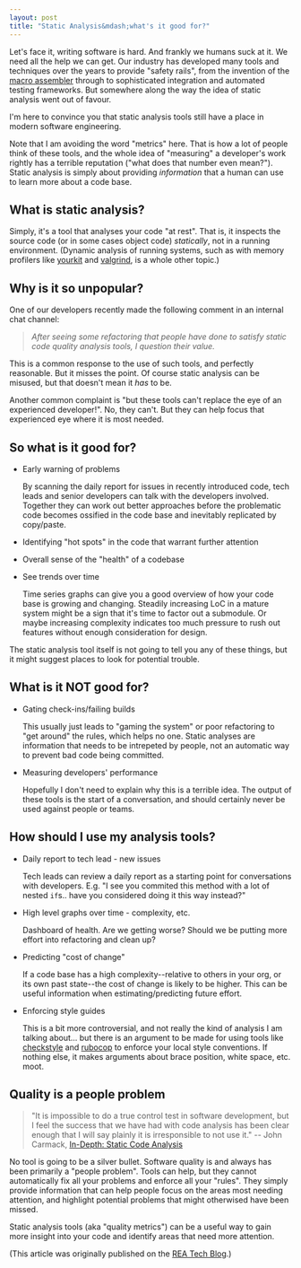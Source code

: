 ```yaml
---
layout: post
title: "Static Analysis&mdash;what's it good for?"
---
```


Let's face it, writing software is hard. And frankly we humans suck at
it. We need all the help we can get. Our industry has developed many
tools and techniques over the years to provide "safety rails", from
the invention of the [macro assembler][assembler] through to
sophisticated integration and automated testing frameworks. But
somewhere along the way the idea of static analysis went out of
favour.

[assembler]: http://en.wikipedia.org/wiki/Assembly_language

I'm here to convince you that static analysis tools still have a place in modern software engineering.

Note that I am avoiding the word "metrics" here. That is how a lot of
people think of these tools, and the whole idea of "measuring" a
developer's work rightly has a terrible reputation ("what does that
number even mean?"). Static analysis is simply about providing
*information* that a human can use to learn more about a code base.

## What is static analysis?

Simply, it's a tool that analyses your code "at rest". That is, it
inspects the source code (or in some cases object code) _statically_,
not in a running environment. (Dynamic analysis of running systems,
such as with memory profilers like [yourkit][] and [valgrind][], is a
whole other topic.)

[yourkit]: http://www.yourkit.com
[valgrind]: http://valgrind.org

## Why is it so unpopular?

One of our developers recently made the following comment in an
internal chat channel:

> _After seeing some refactoring that people have done to satisfy
> static code quality analysis tools, I question their value._

This is a common response to the use of such tools, and perfectly
reasonable. But it misses the point. Of course static analysis can be
misused, but that doesn't mean it _has_ to be.

Another common complaint is "but these tools can't replace the eye of
an experienced developer!". No, they can't. But they can help focus
that experienced eye where it is most needed.

## So what is it good for?

 * Early warning of problems

    By scanning the daily report for issues in recently introduced
    code, tech leads and senior developers can talk with the
    developers involved. Together they can work out better approaches
    before the problematic code becomes ossified in the code base and
    inevitably replicated by copy/paste.

 * Identifying "hot spots" in the code that warrant further attention

 * Overall sense of the "health" of a codebase

 * See trends over time

    Time series graphs can give you a good overview of how your code
    base is growing and changing. Steadily increasing LoC in a mature
    system might be a sign that it's time to factor out a submodule.
    Or maybe increasing complexity indicates too much pressure to rush
    out features without enough consideration for design.

The static analysis tool itself is not going to tell you any of these
things, but it might suggest places to look for potential trouble.


## What is it NOT good for?

 * Gating check-ins/failing builds

    This usually just leads to "gaming the system" or poor refactoring
    to "get around" the rules, which helps no one. Static analyses are
    information that needs to be intrepeted by people, not an
    automatic way to prevent bad code being committed.

 * Measuring developers' performance

    Hopefully I don't need to explain why this is a terrible idea. The
    output of these tools is the start of a conversation, and should
    certainly never be used against people or teams.

## How should I use my analysis tools?

 * Daily report to tech lead - new issues

    Tech leads can review a daily report as a starting point for
    conversations with developers. E.g. "I see you commited this
    method with a lot of nested `if`s.. have you considered doing it
    this way instead?"

 * High level graphs over time - complexity, etc.

    Dashboard of health. Are we getting worse? Should we be putting
    more effort into refactoring and clean up?

 * Predicting "cost of change"

    If a code base has a high complexity--relative to others in your
    org, or its own past state--the cost of change is likely to be
    higher. This can be useful information when estimating/predicting
    future effort.

 * Enforcing style guides

    This is a bit more controversial, and not really the kind of
    analysis I am talking about... but there is an argument to be made
    for using tools like [checkstyle][] and [rubocop][] to enforce your local
    style conventions. If nothing else, it makes arguments about brace
    position, white space, etc. moot.

[checkstyle]: http://checkstyle.sourceforge.net
[rubocop]: https://github.com/bbatsov/rubocop

## Quality is a people problem

> "It is impossible to do a true control test in software development,
> but I feel the success that we have had with code analysis has been
> clear enough that I will say plainly it is irresponsible to not use
> it." -- John Carmack, [In-Depth: Static Code Analysis][carmack]

[carmack]: http://www.gamasutra.com/view/news/128836/InDepth_Static_Code_Analysis.php

No tool is going to be a silver bullet. Software quality is and always has been primarily a "people problem". Tools can help, but they cannot automatically fix all your problems and enforce all your "rules". They simply provide information that can help people focus on the areas most needing attention, and highlight potential problems that might otherwised have been missed.

Static analysis tools (aka "quality metrics") can be a useful way to gain more insight into your code and identify areas that need more attention.

(This article was originally published on the [REA Tech Blog][].)

[REA Tech Blog]: http://techblog.realestate.com.au/static-analysis-whats-it-good-for/
